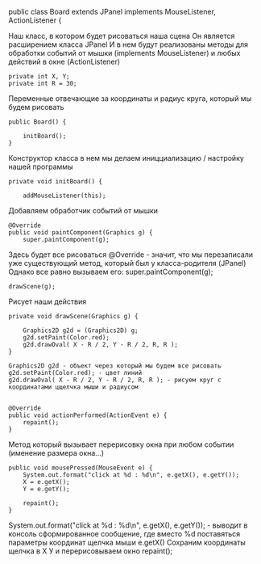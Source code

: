 public class Board extends JPanel implements MouseListener, ActionListener {

Наш класс, в котором будет рисоваться наша сцена
Он является расширением класса JPanel
И в нем будут реализованы методы для обработки событий от мышки (implements MouseListener) и любых действий в окне (ActionListener)


	private int X, Y;
	private int R = 30;

Переменные отвечающие за координаты и радиус круга, который мы будем рисовать


	public Board() {

		initBoard();
	}

Конструктор класса
в нем мы делаем иницциализацию / настройку нашей программы


    private void initBoard() {

		addMouseListener(this);

Добавляем обработчик событий от мышки


    @Override
    public void paintComponent(Graphics g) {
        super.paintComponent(g);

Здесь будет все рисоваться
@Override - значит, что мы перезаписали уже существующий метод, который был у класса-родителя (JPanel)
Однако все равно вызываем его: super.paintComponent(g);

	drawScene(g);

Рисует наши действия


	private void drawScene(Graphics g) {

        Graphics2D g2d = (Graphics2D) g;
        g2d.setPaint(Color.red);
        g2d.drawOval( X - R / 2, Y - R / 2, R, R );
    }

    Graphics2D g2d - объект через который мы будем все рисовать
    g2d.setPaint(Color.red); - цвет линий
    g2d.drawOval( X - R / 2, Y - R / 2, R, R ); - рисуем круг с координатами цщелчка мыши и радиусом


    @Override
    public void actionPerformed(ActionEvent e) {
        repaint();
    }

Метод который вызывает перерисовку окна при любом событии (именение размера окна...)

	public void mousePressed(MouseEvent e) {
    	System.out.format("click at %d : %d\n", e.getX(), e.getY());
    	X = e.getX();
    	Y = e.getY();

    	repaint();
    }

System.out.format("click at %d : %d\n", e.getX(), e.getY()); - выводит в консоль сформированное сообщение, где вместо %d поставяться параметры координат щелчка мыши e.getX()
Сохраним координаты щелчка в Х У
и перерисовываем окно repaint();
